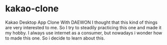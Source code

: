 # kakao-clone

Kakao Desktop App Clone With DAEWON
I thought that this kind of things are very interested to me.
So I try to steadily practicing this one and made it my hobby.
I always use internet as a consumer, but nowadays i wonder how to made this one. So i decide to learn about this.

